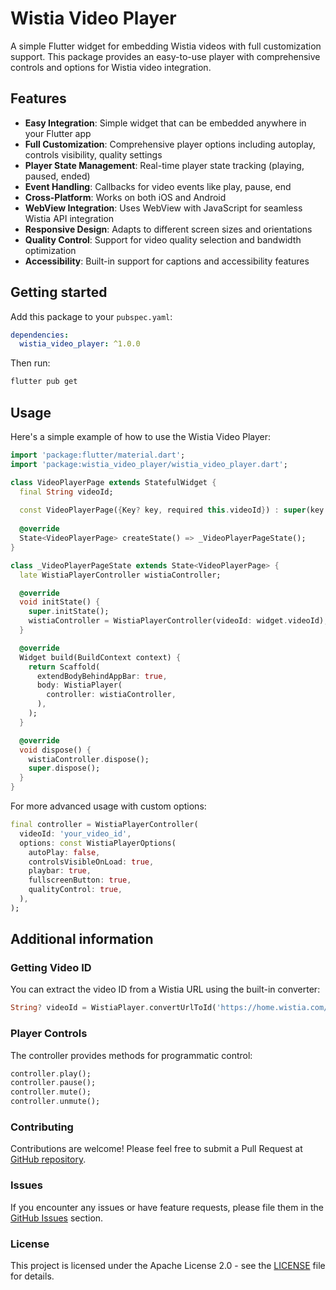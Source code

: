 # Wistia Video Player

A simple Flutter widget for embedding Wistia videos with full customization support. This package provides an easy-to-use player with comprehensive controls and options for Wistia video integration.

## Features

* **Easy Integration**: Simple widget that can be embedded anywhere in your Flutter app
* **Full Customization**: Comprehensive player options including autoplay, controls visibility, quality settings
* **Player State Management**: Real-time player state tracking (playing, paused, ended)
* **Event Handling**: Callbacks for video events like play, pause, end
* **Cross-Platform**: Works on both iOS and Android
* **WebView Integration**: Uses WebView with JavaScript for seamless Wistia API integration
* **Responsive Design**: Adapts to different screen sizes and orientations
* **Quality Control**: Support for video quality selection and bandwidth optimization
* **Accessibility**: Built-in support for captions and accessibility features

## Getting started

Add this package to your `pubspec.yaml`:

```yaml
dependencies:
  wistia_video_player: ^1.0.0
```

Then run:
```bash
flutter pub get
```

## Usage

Here's a simple example of how to use the Wistia Video Player:

```dart
import 'package:flutter/material.dart';
import 'package:wistia_video_player/wistia_video_player.dart';

class VideoPlayerPage extends StatefulWidget {
  final String videoId;
  
  const VideoPlayerPage({Key? key, required this.videoId}) : super(key: key);
  
  @override
  State<VideoPlayerPage> createState() => _VideoPlayerPageState();
}

class _VideoPlayerPageState extends State<VideoPlayerPage> {
  late WistiaPlayerController wistiaController;

  @override
  void initState() {
    super.initState();
    wistiaController = WistiaPlayerController(videoId: widget.videoId);
  }

  @override
  Widget build(BuildContext context) {
    return Scaffold(
      extendBodyBehindAppBar: true,
      body: WistiaPlayer(
        controller: wistiaController,
      ),
    );
  }

  @override
  void dispose() {
    wistiaController.dispose();
    super.dispose();
  }
}
```

For more advanced usage with custom options:

```dart
final controller = WistiaPlayerController(
  videoId: 'your_video_id',
  options: const WistiaPlayerOptions(
    autoPlay: false,
    controlsVisibleOnLoad: true,
    playbar: true,
    fullscreenButton: true,
    qualityControl: true,
  ),
);
```

## Additional information

### Getting Video ID

You can extract the video ID from a Wistia URL using the built-in converter:

```dart
String? videoId = WistiaPlayer.convertUrlToId('https://home.wistia.com/medias/e4a27b971d');
```

### Player Controls

The controller provides methods for programmatic control:

```dart
controller.play();
controller.pause();
controller.mute();
controller.unmute();
```

### Contributing

Contributions are welcome! Please feel free to submit a Pull Request at [GitHub repository](https://github.com/booooohdan/wistia_video_player).

### Issues

If you encounter any issues or have feature requests, please file them in the [GitHub Issues](https://github.com/booooohdan/wistia_video_player/issues) section.

### License

This project is licensed under the Apache License 2.0 - see the [LICENSE](LICENSE) file for details.

